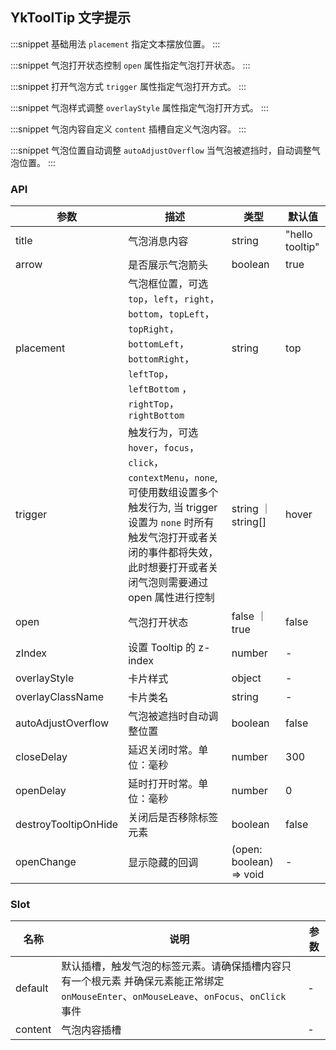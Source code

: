 ## YkToolTip 文字提示

:::snippet
基础用法
`placement` 指定文本摆放位置。
<TooltipDefault/>
:::

:::snippet
气泡打开状态控制
`open` 属性指定气泡打开状态。
<TooltipOpen/>
:::

:::snippet
打开气泡方式
`trigger` 属性指定气泡打开方式。
<TooltipTrigger/>
:::

:::snippet
气泡样式调整
`overlayStyle` 属性指定气泡打开方式。
<TooltipStyle/>
:::

:::snippet
气泡内容自定义
`content` 插槽自定义气泡内容。
<TooltipSlot/>
:::

:::snippet
气泡位置自动调整
`autoAdjustOverflow` 当气泡被遮挡时，自动调整气泡位置。
<TooltipPosition/>
:::

### API

| 参数                 | 描述                                                                                                                                                                                                                 | 类型                    | 默认值          |
| -------------------- | -------------------------------------------------------------------------------------------------------------------------------------------------------------------------------------------------------------------- | ----------------------- | --------------- |
| title                | 气泡消息内容                                                                                                                                                                                                         | string                  | "hello tooltip" |
| arrow                | 是否展示气泡箭头                                                                                                                                                                                                     | boolean                 | true            |
| placement            | 气泡框位置，可选 `top`，`left`，`right`，`bottom`，`topLeft`，`topRight`，`bottomLeft`，`bottomRight`，`leftTop`，`leftBottom` ，`rightTop`，`rightBottom`                                                           | string                  | top             |
| trigger              | 触发行为，可选 `hover`，`focus`，`click`，`contextMenu`，`none`, 可使用数组设置多个触发行为, 当 trigger 设置为 `none` 时所有触发气泡打开或者关闭的事件都将失效，此时想要打开或者关闭气泡则需要通过 open 属性进行控制 | string ｜ string[]      | hover           |
| open                 | 气泡打开状态                                                                                                                                                                                                         | false ｜ true           | false           |
| zIndex               | 设置 Tooltip 的 z-index                                                                                                                                                                                              | number                  | -               |
| overlayStyle         | 卡片样式                                                                                                                                                                                                             | object                  | -               |
| overlayClassName     | 卡片类名                                                                                                                                                                                                             | string                  | -               |
| autoAdjustOverflow   | 气泡被遮挡时自动调整位置                                                                                                                                                                                             | boolean                 | false           |
| closeDelay           | 延迟关闭时常。单位：毫秒                                                                                                                                                                                             | number                  | 300             |
| openDelay            | 延时打开时常。单位：毫秒                                                                                                                                                                                             | number                  | 0               |
| destroyTooltipOnHide | 关闭后是否移除标签元素                                                                                                                                                                                               | boolean                 | false           |
| openChange           | 显示隐藏的回调                                                                                                                                                                                                       | (open: boolean) => void | -               |

### Slot

| 名称    | 说明                                                                                                                                      | 参数 |
| ------- | ----------------------------------------------------------------------------------------------------------------------------------------- | ---- |
| default | 默认插槽，触发气泡的标签元素。请确保插槽内容只有一个根元素 并确保元素能正常绑定 `onMouseEnter`、`onMouseLeave`、`onFocus`、`onClick` 事件 | -    |
| content | 气泡内容插槽                                                                                                                              | -    |
